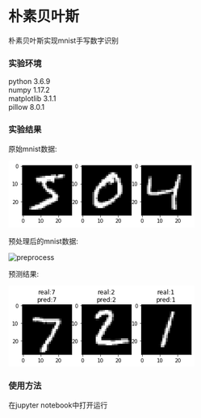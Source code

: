 # 朴素贝叶斯
朴素贝叶斯实现mnist手写数字识别

### 实验环境
python 3.6.9 <br>
numpy 1.17.2 <br>
matplotlib 3.1.1 <br>
pillow 8.0.1 <br>

### 实验结果
原始mnist数据:<br>

![raw](https://github.com/SKY2016W/test/blob/master/img/raw.png)

预处理后的mnist数据:<br>

![preprocess](https://hub.fastgit.org/SKY2016W/test/blob/master/img/preprocess.png)

预测结果:<br>

![result](https://github.com/SKY2016W/test/blob/master/img/result.png)

### 使用方法
在jupyter notebook中打开运行
